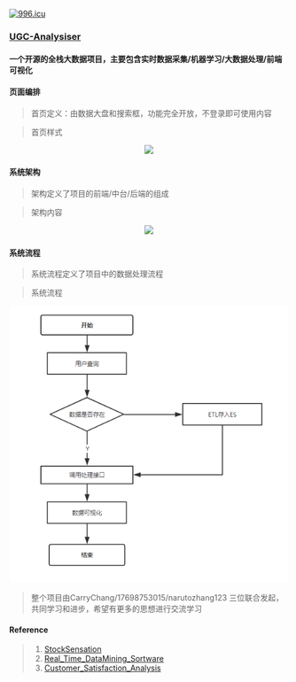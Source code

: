 
[![996.icu](https://img.shields.io/badge/link-996.icu-red.svg)](https://996.icu)


### [UGC-Analysiser](https://github.com/BigData-Ananlysiser/UGC-Analysiser)
#### 一个开源的全栈大数据项目，主要包含实时数据采集/机器学习/大数据处理/前端可视化

#### 页面编排
> 首页定义：由数据大盘和搜索框，功能完全开放，不登录即可使用内容

> 首页样式
<div align=center><img  src="https://github.com/BigData-Ananlysiser/UGC-Analysiser/tree/master/sys_structure/index_page.png"></div>

#### 系统架构
> 架构定义了项目的前端/中台/后端的组成 

>  架构内容
<div align=center><img  src="https://github.com/BigData-Ananlysiser/UGC-Analysiser/tree/master/sys_structure/sys_structure.png"></div>
 

#### 系统流程
> 系统流程定义了项目中的数据处理流程

>  系统流程
<div align=center><img  src="https://github.com/BigData-Ananlysiser/UGC-Analysiser/blob/master/sys_structure/data_process.png"></div>
 

> 整个项目由CarryChang/17698753015/narutozhang123 三位联合发起，共同学习和进步，希望有更多的思想进行交流学习


#### Reference 
>1. [StockSensation](https://github.com/LinLidi/StockSensation)
>2. [Real_Time_DataMining_Sortware](https://github.com/CarryChang/Real_Time_DataMining_Sortware)
>3. [Customer_Satisfaction_Analysis](https://github.com/CarryChang/Customer_Satisfaction_Analysis)